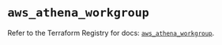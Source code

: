# `aws_athena_workgroup`

Refer to the Terraform Registry for docs: [`aws_athena_workgroup`](https://registry.terraform.io/providers/hashicorp/aws/6.19.0/docs/resources/athena_workgroup).
